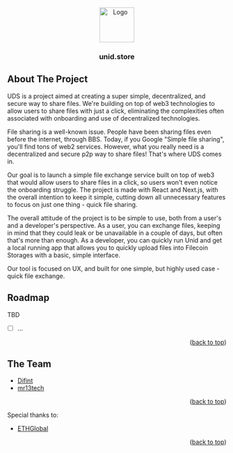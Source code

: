 <!-- Improved compatibility of back to top link: See: https://github.com/othneildrew/Best-README-Template/pull/73 -->
<a name="readme-top"></a>
<!--
*** Thanks for checking out the Best-README-Template. If you have a suggestion
*** that would make this better, please fork the repo and create a pull request
*** or simply open an issue with the tag "enhancement".
*** Don't forget to give the project a star!
*** Thanks again! Now go create something AMAZING! :D
-->


<!-- PROJECT LOGO -->
<br />
<div align="center">
  <a href="https://unid.store">
    <img src="https://bafybeidjugx5yj6pgogkcrczil4i332qarzfwtepgwzwofqsdj6jgjo4mq.ipfs.nftstorage.link/logo_160x160.png" alt="Logo" width="80" height="80">
  </a>

  <h3 align="center">unid.store</h3>

  <!-- <p align="center">
    Thanks for checking out our unid.store GitHub!
    <br />
    <a href="https://github.com/unid.store/.docs/blob/main/DOCA.md">Link to DocA</a> |  
        <a href="https://github.com/unid.store/.docs/blob/main/DOCB.md">Link to DocB</a>
    
  </p> -->
<!--   
<a href="mailto:your-email@example.com">
  <img align="left" alt="Email" width="22px" src="https://static.vecteezy.com/system/resources/previews/000/581/999/original/email-icon-vector-illustration.jpg" />
</a>

<a href="https://twitter.com/your-twitter-handle">
  <img align="left" alt="Twitter" width="22px" src="https://raw.githubusercontent.com/johan/svg-cleanups/master/logos/twitter.svg" />
</a>

<br/>
   -->

</div>


<!-- ABOUT THE PROJECT -->
## About The Project

UDS is a project aimed at creating a super simple, decentralized, and secure way to share files. We're building on top of web3 technologies to allow users to share files with just a click, eliminating the complexities often associated with onboarding and use of decentralized technologies.

File sharing is a well-known issue. People have been sharing files even before the internet, through BBS. Today, if you Google "Simple file sharing", you'll find tons of web2 services. However, what you really need is a decentralized and secure p2p way to share files! That's where UDS comes in.

Our goal is to launch a simple file exchange service built on top of web3 that would allow users to share files in a click, so users won't even notice the onboarding struggle. The project is made with React and Next.js, with the overall intention to keep it simple, cutting down all unnecessary features to focus on just one thing - quick file sharing.

The overall attitude of the project is to be simple to use, both from a user's and a developer's perspective. As a user, you can exchange files, keeping in mind that they could leak or be unavailable in a couple of days, but often that's more than enough. As a developer, you can quickly run Unid and get a local running app that allows you to quickly upload files into Filecoin Storages with a basic, simple interface.

Our tool is focused on UX, and built for one simple, but highly used case - quick file exchange.


<!-- ROADMAP -->
## Roadmap
TBD
- [ ] ...


<p align="right">(<a href="#readme-top">back to top</a>)</p>

## The Team 

- [Difint](https://github.com/Difint)
- [mr13tech](https://github.com/mr13tech)

<p align="right">(<a href="#readme-top">back to top</a>)</p>



Special thanks to:

* [ETHGlobal](https://www.ethglobal.com/)

<p align="right">(<a href="#readme-top">back to top</a>)</p>



<!-- MARKDOWN LINKS & IMAGES -->
<!-- https://www.markdownguide.org/basic-syntax/#reference-style-links -->
[contributors-shield]: https://img.shields.io/github/contributors/othneildrew/Best-README-Template.svg?style=for-the-badge
[contributors-url]: https://github.com/othneildrew/Best-README-Template/graphs/contributors
[forks-shield]: https://img.shields.io/github/forks/othneildrew/Best-README-Template.svg?style=for-the-badge
[forks-url]: https://github.com/othneildrew/Best-README-Template/network/members
[stars-shield]: https://img.shields.io/github/stars/othneildrew/Best-README-Template.svg?style=for-the-badge
[stars-url]: https://github.com/othneildrew/Best-README-Template/stargazers
[issues-shield]: https://img.shields.io/github/issues/othneildrew/Best-README-Template.svg?style=for-the-badge
[issues-url]: https://github.com/othneildrew/Best-README-Template/issues
[license-shield]: https://img.shields.io/github/license/othneildrew/Best-README-Template.svg?style=for-the-badge
[license-url]: https://github.com/othneildrew/Best-README-Template/blob/master/LICENSE.txt
[linkedin-shield]: https://img.shields.io/badge/-LinkedIn-black.svg?style=for-the-badge&logo=linkedin&colorB=555
[linkedin-url]: https://linkedin.com/in/othneildrew
[product-screenshot]: images/screenshot.png
[Next.js]: https://img.shields.io/badge/next.js-000000?style=for-the-badge&logo=nextdotjs&logoColor=white
[Next-url]: https://nextjs.org/
[React.js]: https://img.shields.io/badge/React-20232A?style=for-the-badge&logo=react&logoColor=61DAFB
[React-url]: https://reactjs.org/
[Vue.js]: https://img.shields.io/badge/Vue.js-35495E?style=for-the-badge&logo=vuedotjs&logoColor=4FC08D
[Vue-url]: https://vuejs.org/
[Angular.io]: https://img.shields.io/badge/Angular-DD0031?style=for-the-badge&logo=angular&logoColor=white
[Angular-url]: https://angular.io/
[Svelte.dev]: https://img.shields.io/badge/Svelte-4A4A55?style=for-the-badge&logo=svelte&logoColor=FF3E00
[Svelte-url]: https://svelte.dev/
[Laravel.com]: https://img.shields.io/badge/Laravel-FF2D20?style=for-the-badge&logo=laravel&logoColor=white
[Laravel-url]: https://laravel.com
[Bootstrap.com]: https://img.shields.io/badge/Bootstrap-563D7C?style=for-the-badge&logo=bootstrap&logoColor=white
[Bootstrap-url]: https://getbootstrap.com
[JQuery.com]: https://img.shields.io/badge/jQuery-0769AD?style=for-the-badge&logo=jquery&logoColor=white
[JQuery-url]: https://jquery.com 
